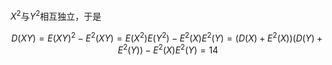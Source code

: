 $X^2$与$Y^2$相互独立，于是

$$
D(XY)=E(XY)^2-E^2(XY)=E(X^2)E(Y^2)-E^2(X)E^2(Y)=\left(D(X)+E^2(X)\right)\left(D(Y)+E^2(Y)\right)-E^2(X)E^2(Y)=14
$$
